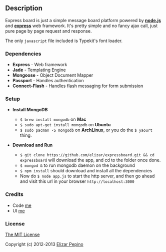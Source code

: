 ## Description

Express board is just a simple message board platform powered by [**node.js**](http://nodejs.org) and [**express**](http://expressjs.com/) web framework. It's pretty simple and no fancy ajax call, just pure page by page request and response. 

The only `javascript` file included is Typekit's font loader.

### Dependencies

- **Express** -  Web framework
- **Jade** - Templating Engine
- **Mongoose** - Object Document Mapper
- **Passport** - Handles authentication
- **Connect-Flash** - Handles flash messaging for form submission


### Setup

- **Install MongoDB**
  - ` $ brew install mongodb ` on **Mac**
  - ` $ sudo apt-get install mongodb ` on **Ubuntu**
  - ` $ sudo pacman -S mongodb ` on **ArchLinux**, or you do the ` $ yaourt ` thing.

- **Download and Run** 
  - ` $ git clone https://github.com/elizar/expressboard.git && cd expressboard ` will download the app, and cd to the folder once done.
  - ` $ mongod & ` to run mongodb daemon on the background
  - ` $ npm install ` should download and install all the dependencies
  - Now do ` $ node app.js ` to start the http server, and  then go ahead and visit this url in your browser ` http://localhost:3000 `

### Credits

- Code [ me ](http://github.com/elizar)
- UI [ me ](http://github.com/elizar)


### License

[The MIT License](http://opensource.org/licenses/MIT)

Copyright (c) 2012-2013 [ Elizar Pepino ](http://elizarpepino.com/)